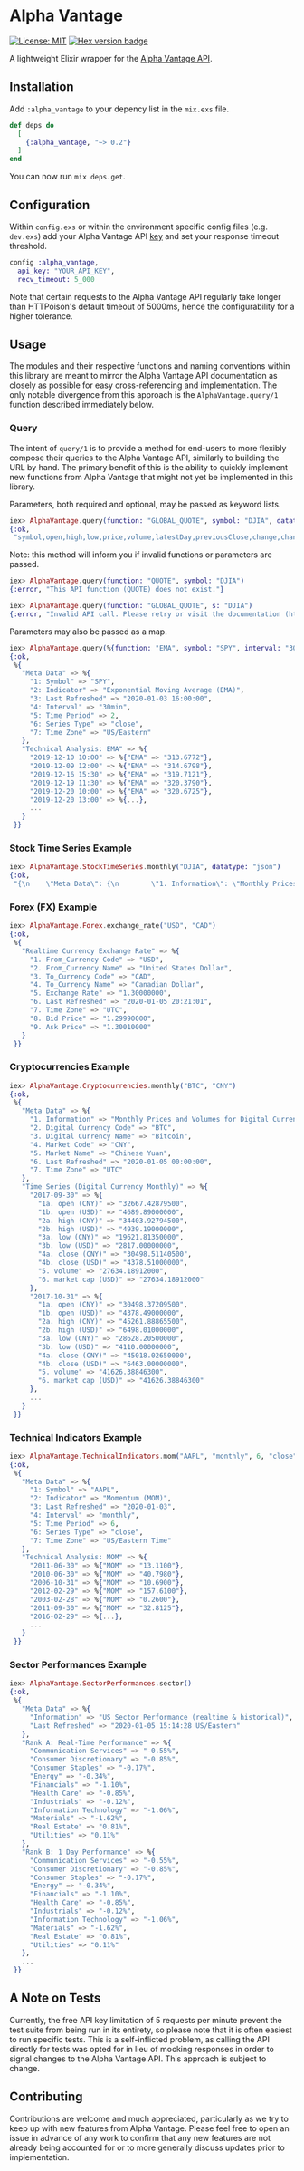# Alpha Vantage

[![License: MIT](https://img.shields.io/badge/License-MIT-yellow.svg)](https://opensource.org/licenses/MIT)
[![Hex version badge](https://img.shields.io/hexpm/v/alpha_vantage.svg)](https://hex.pm/packages/alpha_vantage)

A lightweight Elixir wrapper for the [Alpha Vantage API](https://www.alphavantage.co/).

## Installation

Add `:alpha_vantage` to your depency list in the `mix.exs` file.

```elixir
def deps do
  [
    {:alpha_vantage, "~> 0.2"}
  ]
end
```

You can now run `mix deps.get`.

## Configuration

Within `config.exs` or within the environment specific config files (e.g. `dev.exs`) add your Alpha Vantage API [key](https://www.alphavantage.co/support/#api-key) and set your response timeout threshold.

```elixir
config :alpha_vantage,
  api_key: "YOUR_API_KEY",
  recv_timeout: 5_000
```

Note that certain requests to the Alpha Vantage API regularly take longer than HTTPoison's default timeout of 5000ms, hence the configurability for a higher tolerance.

## Usage

The modules and their respective functions and naming conventions within this library are meant to mirror the Alpha Vantage API documentation as closely as possible for easy cross-referencing and implementation. The only notable divergence from this approach is the `AlphaVantage.query/1` function described immediately below.

### Query

The intent of `query/1` is to provide a method for end-users to more flexibly compose their queries to the Alpha Vantage API, similarly to building the URL by hand. The primary benefit of this is the ability to quickly implement new functions from Alpha Vantage that might not yet be implemented in this library.

Parameters, both required and optional, may be passed as keyword lists.
```elixir
iex> AlphaVantage.query(function: "GLOBAL_QUOTE", symbol: "DJIA", datatype: "csv")
{:ok,
 "symbol,open,high,low,price,volume,latestDay,previousClose,change,changePercent\r\nDJIA,28553.3301,28716.3105,28500.3594,28634.8809,239590000,2020-01-03,28868.8008,-233.9199,-0.8103%\r\n"}
```

Note: this method will inform you if invalid functions or parameters are passed.
```elixir
iex> AlphaVantage.query(function: "QUOTE", symbol: "DJIA")
{:error, "This API function (QUOTE) does not exist."}

iex> AlphaVantage.query(function: "GLOBAL_QUOTE", s: "DJIA")
{:error, "Invalid API call. Please retry or visit the documentation (https://www.alphavantage.co/documentation/) for GLOBAL_QUOTE."}
```

Parameters may also be passed as a map.
```elixir
iex> AlphaVantage.query(%{function: "EMA", symbol: "SPY", interval: "30min", time_period: 2, series_type: "close"})
{:ok,
 %{
   "Meta Data" => %{
     "1: Symbol" => "SPY",
     "2: Indicator" => "Exponential Moving Average (EMA)",
     "3: Last Refreshed" => "2020-01-03 16:00:00",
     "4: Interval" => "30min",
     "5: Time Period" => 2,
     "6: Series Type" => "close",
     "7: Time Zone" => "US/Eastern"
   },
   "Technical Analysis: EMA" => %{
     "2019-12-10 10:00" => %{"EMA" => "313.6772"},
     "2019-12-09 12:00" => %{"EMA" => "314.6798"},
     "2019-12-16 15:30" => %{"EMA" => "319.7121"},
     "2019-12-19 11:30" => %{"EMA" => "320.3790"},
     "2019-12-20 10:00" => %{"EMA" => "320.6725"},
     "2019-12-20 13:00" => %{...},
     ...
   }
 }}
```

### Stock Time Series Example
```elixir
iex> AlphaVantage.StockTimeSeries.monthly("DJIA", datatype: "json")
{:ok,
 "{\n    \"Meta Data\": {\n        \"1. Information\": \"Monthly Prices (open, high, low, close) and Volumes\",\n        \"2. Symbol\": \"DJIA\",\n        \"3. Last Refreshed\": \"2020-01-03\",\n        \"4. Time Zone\": \"US/Eastern\"\n    },\n    \"Monthly Time Series\": {\n        \"2020-01-03\": {\n            \"1. open\": \"28638.9707\",\n            \"2. high\": \"28872.8008\",\n            \"3. low\": \"10000.0000\",\n            \"4. close\": \"28634.8809\",\n            \"5. volume\": \"491410000\"\n        },\n        \"2019-12-31\": {\n            \"1. open\": \"28109.7402\",\n            \"2. high\": \"28701.6602\",\n            \"3. low\": \"27325.1309\",\n            \"4. close\": \"28538.4395\",\n            \"5. volume\": \"5086880000\"\n        },\n        \"2019-11-29\": {\n            \"1. open\": \"27142.9492\",\n            \"2. high\": \"28174.9707\",\n            \"3. low\": \"27142.9492\",\n            \"4. close\": \"28051.4102\",\n            \"5. volume\": \"4925180000\"\n        },\n        \"2019-10-31\": {\n            \"1. open\": \"26962.5391\",\n            \"2. high\": \"27204.3594\",\n            \"3. low\": \"25743.4609\",\n            \"4. close\": \"27046.2305\",\n            \"5. volume\": \"5658040000\"\n        },\n        \"2019-09-30\": {\n            \"1. open\": \"26198.2598\",\n            \"2. high\": \"27306.7305\",\n            \"3. low\": \"25978.2207\",\n            \"4. close\": \"26916.8301\",\n            \"5. volume\": \"5045520000\"\n        },\n        \"2019-08-30\": {\n            \"1. open\": \"26879.8594\",\n            \"2. high\": \"27175.5898\",\n            \"3. low\": \"25339.5996\",\n            \"4. close\": \"26403.2793\",\n            \"5. volume\": \"8170730000\"\n        },\n        \"2019-07-31\": {\n            \"1. open\": \"26805.8594\",\n            \"2. high\": \"27398.6797\",\n            \"3. low\": \"26616.2109\",\n            \"4. close\": \"26864.2695\",\n            \"5. volume\": \"5199240000\"\n        },\n        \"2019-06-28\": {\n            \"1. open\": \"24830.1602\",\n            \"2. high\": \"26907.3691\",\n            \"3. low\": \"24680.5703\",\n            \"4. close\": \"26599.9609\",\n            \"5. volume\": \"5544390000\"\n        },\n        \"2019-05-31\": {\n            \"1. open\": \"26639.0605\",\n            \"2. high\": \"26689.3906\",\n            \"3. low\": \"24809.5098\",\n            \"4. close\": \"24815.0391\",\n            \"5. volume\": \"6358230000\"\n        },\n        \"2019-04-30\": {\n            \"1. open\": \"26075.0996\",\n            \"2. high\": \"26695.9609\",\n            \"3. low\": \"26062.5898\",\n            \"4. close\": \"26592.9102\",\n            \"5. volume\": \"5854600000\"\n        },\n        \"2019-03-29\": {\n            \"1. open\": \"26019.6699\",\n            \"2. high\": \"26155.9805\",\n            \"3. low\": \"25208.0000\",\n            \"4. close\": \"25928.6797\",\n            \"5. volume\": \"6734060000\"\n        },\n        \"2019-02-28\": {\n            \"1. open\": \"25025.3105\",\n            \"2. high\": \"26241.4199\",\n            \"3. low\": \"24883.0391\",\n            \"4. close\": \"25916.0000\",\n            \"5. volume\": \"5434540000\"\n        },\n        \"2019-01-31\": {\n            \"1. open\": \"23058.6094\",\n            \"2. high\": \"25109.6191\",\n            \"3. low\": \"22638.4102\",\n            \"4. close\": \"24999.6699\",\n            \"5. volume\": \"7189200000\"\n        },\n        \"2018-12-31\": {\n            \"1. open\": \"25779.5703\",\n            \"2. high\": \"25980.2109\",\n            \"3. low\": \"21712.5293\",\n            \"4. close\": \"23327.4609\",\n            \"5. volume\": \"8101540000\"\n        },\n        \"2018-11-30\": {\n            \"1. open\": \"25142.0801\",\n            \"2. high\": \"26277.8203\",\n            \"3. low\": \"24268.7402\",\n            \"4. close\": \"25538.4609\",\n            \"5. volume\": \"7226940000\"\n        },\n        \"2018-10-31\": {\n            \"1. open\": \"26598.3594\",\n            \"2. high\": \"26951.8105\",\n            \"3. low\": \"24122.2305\",\n            \"4. close\": \"25115.7598\",\n            \"5. volume\": \"8373350000\"\n        },\n        \"2018-09-28\": {\n            \"1. open\": \"25916.0703\",\n            \"2. high\": \"26769.1602\",\n            \"3. low\": \"25754.3203\",\n            \"4. close\": \"26458.3105\",\n            \"5. volume\": \"5262500000\"\n        },\n        \"2018-08-31\": {\n            \"1. open\": \"25461.6309\",\n            \"2. high\": \"26167.93" <> ...}
 ```

### Forex (FX) Example
```elixir
iex> AlphaVantage.Forex.exchange_rate("USD", "CAD")
{:ok,
 %{
   "Realtime Currency Exchange Rate" => %{
     "1. From_Currency Code" => "USD",
     "2. From_Currency Name" => "United States Dollar",
     "3. To_Currency Code" => "CAD",
     "4. To_Currency Name" => "Canadian Dollar",
     "5. Exchange Rate" => "1.30000000",
     "6. Last Refreshed" => "2020-01-05 20:21:01",
     "7. Time Zone" => "UTC",
     "8. Bid Price" => "1.29990000",
     "9. Ask Price" => "1.30010000"
   }
 }}
```

### Cryptocurrencies Example
```elixir
iex> AlphaVantage.Cryptocurrencies.monthly("BTC", "CNY")
{:ok,
 %{
   "Meta Data" => %{
     "1. Information" => "Monthly Prices and Volumes for Digital Currency",
     "2. Digital Currency Code" => "BTC",
     "3. Digital Currency Name" => "Bitcoin",
     "4. Market Code" => "CNY",
     "5. Market Name" => "Chinese Yuan",
     "6. Last Refreshed" => "2020-01-05 00:00:00",
     "7. Time Zone" => "UTC"
   },
   "Time Series (Digital Currency Monthly)" => %{
     "2017-09-30" => %{
       "1a. open (CNY)" => "32667.42879500",
       "1b. open (USD)" => "4689.89000000",
       "2a. high (CNY)" => "34403.92794500",
       "2b. high (USD)" => "4939.19000000",
       "3a. low (CNY)" => "19621.81350000",
       "3b. low (USD)" => "2817.00000000",
       "4a. close (CNY)" => "30498.51140500",
       "4b. close (USD)" => "4378.51000000",
       "5. volume" => "27634.18912000",
       "6. market cap (USD)" => "27634.18912000"
     },
     "2017-10-31" => %{
       "1a. open (CNY)" => "30498.37209500",
       "1b. open (USD)" => "4378.49000000",
       "2a. high (CNY)" => "45261.88865500",
       "2b. high (USD)" => "6498.01000000",
       "3a. low (CNY)" => "28628.20500000",
       "3b. low (USD)" => "4110.00000000",
       "4a. close (CNY)" => "45018.02650000",
       "4b. close (USD)" => "6463.00000000",
       "5. volume" => "41626.38846300",
       "6. market cap (USD)" => "41626.38846300"
     },
     ...
   }
 }}
```

### Technical Indicators Example
```elixir
iex> AlphaVantage.TechnicalIndicators.mom("AAPL", "monthly", 6, "close")
{:ok,
 %{
   "Meta Data" => %{
     "1: Symbol" => "AAPL",
     "2: Indicator" => "Momentum (MOM)",
     "3: Last Refreshed" => "2020-01-03",
     "4: Interval" => "monthly",
     "5: Time Period" => 6,
     "6: Series Type" => "close",
     "7: Time Zone" => "US/Eastern Time"
   },
   "Technical Analysis: MOM" => %{
     "2011-06-30" => %{"MOM" => "13.1100"},
     "2010-06-30" => %{"MOM" => "40.7980"},
     "2006-10-31" => %{"MOM" => "10.6900"},
     "2012-02-29" => %{"MOM" => "157.6100"},
     "2003-02-28" => %{"MOM" => "0.2600"},
     "2011-09-30" => %{"MOM" => "32.8125"},
     "2016-02-29" => %{...},
     ...
   }
 }}
```

### Sector Performances Example
```elixir
iex> AlphaVantage.SectorPerformances.sector()
{:ok,
 %{
   "Meta Data" => %{
     "Information" => "US Sector Performance (realtime & historical)",
     "Last Refreshed" => "2020-01-05 15:14:28 US/Eastern"
   },
   "Rank A: Real-Time Performance" => %{
     "Communication Services" => "-0.55%",
     "Consumer Discretionary" => "-0.85%",
     "Consumer Staples" => "-0.17%",
     "Energy" => "-0.34%",
     "Financials" => "-1.10%",
     "Health Care" => "-0.85%",
     "Industrials" => "-0.12%",
     "Information Technology" => "-1.06%",
     "Materials" => "-1.62%",
     "Real Estate" => "0.81%",
     "Utilities" => "0.11%"
   },
   "Rank B: 1 Day Performance" => %{
     "Communication Services" => "-0.55%",
     "Consumer Discretionary" => "-0.85%",
     "Consumer Staples" => "-0.17%",
     "Energy" => "-0.34%",
     "Financials" => "-1.10%",
     "Health Care" => "-0.85%",
     "Industrials" => "-0.12%",
     "Information Technology" => "-1.06%",
     "Materials" => "-1.62%",
     "Real Estate" => "0.81%",
     "Utilities" => "0.11%"
   },
   ...
 }}
```

## A Note on Tests

Currently, the free API key limitation of 5 requests per minute prevent the test suite from being run in its entirety, so please note that it is often easiest to run specific tests. This is a self-inflicted problem, as calling the API directly for tests was opted for in lieu of mocking responses in order to signal changes to the Alpha Vantage API. This approach is subject to change.

## Contributing

Contributions are welcome and much appreciated, particularly as we try to keep up with new features from Alpha Vantage. Please feel free to open an issue in advance of any work to confirm that any new features are not already being accounted for or to more generally discuss updates prior to implementation.

